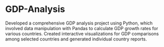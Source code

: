 # GDP-Analysis
Developed a comprehensive GDP analysis project  using Python, which involved data manipulation with Pandas to calculate GDP growth rates for various countries. Created interactive visualizations for GDP comparisons among selected countries and generated individual country reports.
